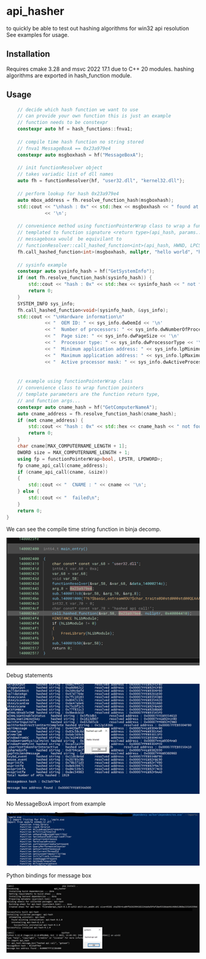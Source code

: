 # api_hasher

to quickly be able to test out hashing algorithms for win32 api resolution
See examples for usage.

## Installation
Requires cmake 3.28 and msvc 2022 17.1 due to C++ 20 modules.
hashing algorithms are exported in hash_function module.

## Usage
```cpp
    // decide which hash function we want to use
    // can provide your own function this is just an example
    // function needs to be constexpr
    constexpr auto hf = hash_functions::fnva1;

    // compile time hash function no string stored
    // fnva1 MessageBoxA == 0x23a979e4
    constexpr auto msgboxhash = hf("MessageBoxA");

    // init functionResolver object
    // takes variadic list of dll names
    auto fh = functionResolver{hf, "user32.dll", "kernel32.dll"};

    // perform lookup for hash 0x23a979e4
    auto mbox_address = fh.resolve_function_hash(msgboxhash);
    std::cout << "\nhash : 0x" << std::hex << msgboxhash << " found at address : " << mbox_address
              << '\n';

    // convenience method using functionPointerWrap class to wrap a function pointer
    // templated to function signature <return type>(api_hash, params...)
    // messageboxa would  be equivilant to
    // functionResolver::call_hashed_function<int>(api_hash, HWND, LPCSTR, LPCSTR, UINT);
    fh.call_hashed_function<int>(msgboxhash, nullptr, "hello world", "hashed api call!", MB_OK);
    
    // sysinfo example 
    constexpr auto sysinfo_hash = hf("GetSystemInfo");
    if (not fh.resolve_function_hash(sysinfo_hash)) {
        std::cout << "hash : 0x" << std::hex << sysinfo_hash << " not found\n";
        return 0;
    }
    SYSTEM_INFO sys_info;
    fh.call_hashed_function<void>(sysinfo_hash, &sys_info);
    std::cout << "\nHardware information\n"
              << "  OEM ID: " << sys_info.dwOemId << '\n'
              << "  Number of processors: " << sys_info.dwNumberOfProcessors << '\n'
              << "  Page size: " << sys_info.dwPageSize << '\n'
              << "  Processor type: " << sys_info.dwProcessorType << '\n'
              << "  Minimum application address: " << sys_info.lpMinimumApplicationAddress << '\n'
              << "  Maximum application address: " << sys_info.lpMaximumApplicationAddress << '\n'
              << "  Active processor mask: " << sys_info.dwActiveProcessorMask << '\n';

    
    // example using functionPointerWrap class
    // convenience class to wrap function pointers
    // template parameters are the function return type,
    // and function args...
    constexpr auto cname_hash = hf("GetComputerNameA");
    auto cname_address = fh.resolve_function_hash(cname_hash);
    if (not cname_address) {
        std::cout << "hash : 0x" << std::hex << cname_hash << " not found\n";
        return 0; 
    }
    char cname[MAX_COMPUTERNAME_LENGTH + 1];
    DWORD size = MAX_COMPUTERNAME_LENGTH + 1;
    using fp = functionPointerWrap<bool, LPSTR, LPDWORD>;
    fp cname_api_call(cname_address);
    if (cname_api_call(cname, &size))
    {
        std::cout << "  CNAME : " << cname << '\n';
    } else {
        std::cout << "  failed\n";
    }
    return 0;
}
```

We can see the compile time string function in binja decomp.

![resources/hashed_api.png](resources/hashed_api.png)

Debug statements

![resources/example.png](resources/example1.png)

No MessageBoxA import from example

![resources/imports.png](resources/imports.png)

Python bindings for message box

![resources/python_bindings.png](resources/python_bindings.png)

